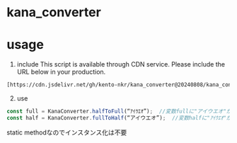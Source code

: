 # kana_converter

# usage

1. include
  This script is available through CDN service. Please include the URL below in your production.
  ```sh
  [https://cdn.jsdelivr.net/gh/kento-nkr/kana_converter@20240808/kana_converter.js](https://cdn.jsdelivr.net/gh/kento-nkr/kana_converter@20240808/KanaConverter.js)
  ```

2. use
  ```js
  const full = KanaConverter.halfToFull(“ｱｲｳｴｵ”);  //変数fullに"アイウエオ"が格納
  const half = KanaConverter.fullToHalf(“アイウエオ”);  //変数halfに"ｱｲｳｴｵ"が格納
  ```
  static methodなのでインスタンス化は不要
